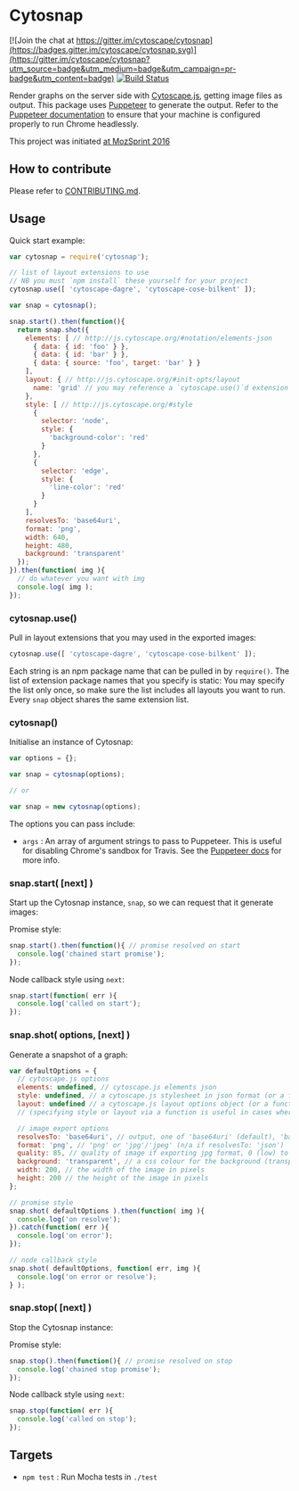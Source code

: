 # Cytosnap

[![Join the chat at https://gitter.im/cytoscape/cytosnap](https://badges.gitter.im/cytoscape/cytosnap.svg)](https://gitter.im/cytoscape/cytosnap?utm_source=badge&utm_medium=badge&utm_campaign=pr-badge&utm_content=badge) [![Build Status](https://travis-ci.org/cytoscape/cytosnap.svg?branch=master)](https://travis-ci.org/cytoscape/cytosnap)

Render graphs on the server side with [Cytoscape.js](http://js.cytoscape.org), getting image files as output.  This package uses [Puppeteer](https://pptr.dev) to generate the output.  Refer to the [Puppeteer documentation](https://github.com/GoogleChrome/puppeteer/blob/master/docs/troubleshooting.md#troubleshooting) to ensure that your machine is configured properly to run Chrome headlessly.

This project was initiated [at MozSprint 2016](https://github.com/mozillascience/global-sprint-2016/issues/25)


## How to contribute

Please refer to [CONTRIBUTING.md](CONTRIBUTING.md).


## Usage

Quick start example:

```js
var cytosnap = require('cytosnap');

// list of layout extensions to use
// NB you must `npm install` these yourself for your project
cytosnap.use([ 'cytoscape-dagre', 'cytoscape-cose-bilkent' ]);

var snap = cytosnap();

snap.start().then(function(){
  return snap.shot({
    elements: [ // http://js.cytoscape.org/#notation/elements-json
      { data: { id: 'foo' } },
      { data: { id: 'bar' } },
      { data: { source: 'foo', target: 'bar' } }
    ],
    layout: { // http://js.cytoscape.org/#init-opts/layout
      name: 'grid' // you may reference a `cytoscape.use()`d extension name here
    },
    style: [ // http://js.cytoscape.org/#style
      {
        selector: 'node',
        style: {
          'background-color': 'red'
        }
      },
      {
        selector: 'edge',
        style: {
          'line-color': 'red'
        }
      }
    ],
    resolvesTo: 'base64uri',
    format: 'png',
    width: 640,
    height: 480,
    background: 'transparent'
  });
}).then(function( img ){
  // do whatever you want with img
  console.log( img );
});
```

### cytosnap.use()

Pull in layout extensions that you may used in the exported images:

```js
cytosnap.use([ 'cytoscape-dagre', 'cytoscape-cose-bilkent' ]);
```

Each string is an npm package name that can be pulled in by `require()`.  The list of extension package names that you specify is static:  You may specify the list only once, so make sure the list includes all layouts you want to run.  Every `snap` object shares the same extension list.

### cytosnap()

Initialise an instance of Cytosnap:

```js
var options = {};

var snap = cytosnap(options);

// or

var snap = new cytosnap(options);
```

The options you can pass include:

- `args` : An array of argument strings to pass to Puppeteer.  This is useful for disabling Chrome's sandbox for Travis.  See the [Puppeteer docs](https://github.com/GoogleChrome/puppeteer/blob/master/docs/troubleshooting.md#troubleshooting) for more info.

### snap.start( [next] )

Start up the Cytosnap instance, `snap`, so we can request that it generate images:

Promise style:
```js
snap.start().then(function(){ // promise resolved on start
  console.log('chained start promise');
});
```

Node callback style using `next`:
```js
snap.start(function( err ){
  console.log('called on start');
});
```

### snap.shot( options, [next] )

Generate a snapshot of a graph:

```js
var defaultOptions = {
  // cytoscape.js options
  elements: undefined, // cytoscape.js elements json
  style: undefined, // a cytoscape.js stylesheet in json format (or a function that returns it)
  layout: undefined // a cytoscape.js layout options object (or a function that returns it)
  // (specifying style or layout via a function is useful in cases where you can't send properly serialisable json)

  // image export options
  resolvesTo: 'base64uri', // output, one of 'base64uri' (default), 'base64', 'stream', or 'json' (export resultant node positions from layout)
  format: 'png', // 'png' or 'jpg'/'jpeg' (n/a if resolvesTo: 'json')
  quality: 85, // quality of image if exporting jpg format, 0 (low) to 100 (high)
  background: 'transparent', // a css colour for the background (transparent by default)
  width: 200, // the width of the image in pixels
  height: 200 // the height of the image in pixels
};

// promise style
snap.shot( defaultOptions ).then(function( img ){
  console.log('on resolve');
}).catch(function( err ){
  console.log('on error');
});

// node callback style
snap.shot( defaultOptions, function( err, img ){
  console.log('on error or resolve');
} );
```

### snap.stop( [next] )

Stop the Cytosnap instance:

Promise style:
```js
snap.stop().then(function(){ // promise resolved on stop
  console.log('chained stop promise');
});
```

Node callback style using `next`:
```js
snap.stop(function( err ){
  console.log('called on stop');
});
```

## Targets

* `npm test` : Run Mocha tests in `./test`
